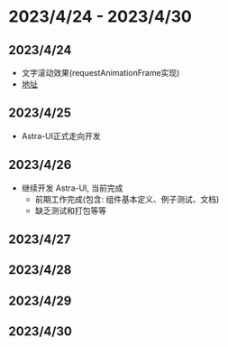 # 2023/4/24 -  2023/4/30


## 2023/4/24
- 文字滚动效果(requestAnimationFrame实现) 
- [地址](https://github.com/iygxv/scroll-text)
## 2023/4/25
- Astra-UI正式走向开发
## 2023/4/26
- 继续开发 Astra-UI, 当前完成
  - 前期工作完成(包含: 组件基本定义、例子测试、文档)
  - 缺乏测试和打包等等
## 2023/4/27
## 2023/4/28
## 2023/4/29
## 2023/4/30